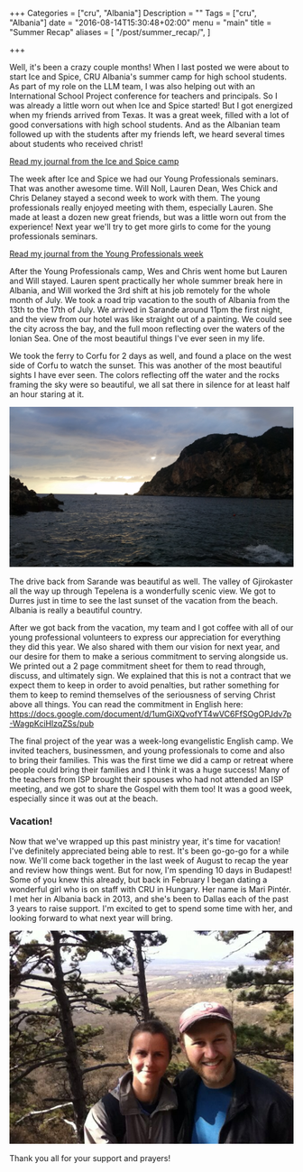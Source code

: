 +++
Categories = ["cru", "Albania"]
Description = ""
Tags = ["cru", "Albania"]
date = "2016-08-14T15:30:48+02:00"
menu = "main"
title = "Summer Recap"
aliases = [
  "/post/summer_recap/",
]

+++

Well, it's been a crazy couple months!  When I last posted we were about to start Ice and Spice, CRU Albania's summer camp for high school students.  As part of my role on the LLM team, I was also helping out with an International School Project conference for teachers and principals.  So I was already a little worn out when Ice and Spice started!  But I got energized when my friends arrived from Texas.  It was a great week, filled with a lot of good conversations with high school students.  And as the Albanian team followed up with the students after my friends left, we heard several times about students who received christ!

[Read my journal from the Ice and Spice camp](/albania/2016_IceAndSpice/)

The week after Ice and Spice we had our Young Professionals seminars.  That was another awesome time.  Will Noll, Lauren Dean, Wes Chick and Chris Delaney stayed a second week to work with them.  The young professionals really enjoyed meeting with them, especially Lauren.  She made at least a dozen new great friends, but was a little worn out from the experience!  Next year we'll try to get more girls to come for the young professionals seminars.

[Read my journal from the Young Professionals week](/albania/2016_YoungProfessionals/)

After the Young Professionals camp, Wes and Chris went home but Lauren and Will stayed.  Lauren spent practically her whole summer break here in Albania, and Will worked the 3rd shift at his job remotely for the whole month of July.  We took a road trip vacation to the south of Albania from the 13th to the 17th of July.  We arrived in Sarande around 11pm the first night, and the view from our hotel was like straight out of a painting.  We could see the city across the bay, and the full moon reflecting over the waters of the Ionian Sea.  One of the most beautiful things I've ever seen in my life.

We took the ferry to Corfu for 2 days as well, and found a place on the west side of Corfu to watch the sunset.  This was another of the most beautiful sights I have ever seen.  The colors reflecting off the water and the rocks framing the sky were so beautiful, we all sat there in silence for at least half an hour staring at it.

![Sunset in Corfu](/images/2016/corfu_sunset.jpg)

The drive back from Sarande was beautiful as well.  The valley of Gjirokaster all the way up through Tepelena is a wonderfully scenic view.  We got to Durres just in time to see the last sunset of the vacation from the beach.  Albania is really a beautiful country.

After we got back from the vacation, my team and I got coffee with all of our young professional volunteers to express our appreciation for everything they did this year.  We also shared with them our vision for next year, and our desire for them to make a serious commitment to serving alongside us.  We printed out a 2 page commitment sheet for them to read through, discuss, and ultimately sign.  We explained that this is not a contract that we expect them to keep in order to avoid penalties, but rather something for them to keep to remind themselves of the seriousness of serving Christ above all things.  You can read the commitment in English here: https://docs.google.com/document/d/1umGiXQvofYT4wVC6FfSOgOPJdv7p-WagpKciHlzqZSs/pub

The final project of the year was a week-long evangelistic English camp.  We invited teachers, businessmen, and young professionals to come and also to bring their families.  This was the first time we did a camp or retreat where people could bring their families and I think it was a huge success!  Many of the teachers from ISP brought their spouses who had not attended an ISP meeting, and we got to share the Gospel with them too!  It was a good week, especially since it was out at the beach.

### Vacation!

Now that we've wrapped up this past ministry year, it's time for vacation!  I've definitely appreciated being able to rest.  It's been go-go-go for a while now.  We'll come back together in the last week of August to recap the year and review how things went.  But for now, I'm spending 10 days in Budapest!  Some of you knew this already, but back in February I began dating a wonderful girl who is on staff with CRU in Hungary.  Her name is Mari Pintér.  I met her in Albania back in 2013, and she's been to Dallas each of the past 3 years to raise support.  I'm excited to get to spend some time with her, and looking forward to what next year will bring.

![Me and Mari on a date in March](/images/2016/me_and_mari.jpg)

Thank you all for your support and prayers!
